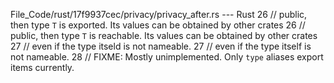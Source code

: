 File_Code/rust/17f9937cec/privacy/privacy_after.rs --- Rust
26     // public, then type `T` is exported. Its values can be obtained by other crates                                                                      26     // public, then type `T` is reachable. Its values can be obtained by other crates
27     // even if the type itseld is not nameable.                                                                                                           27     // even if the type itself is not nameable.
28     // FIXME: Mostly unimplemented. Only `type` aliases export items currently.                                                                              


